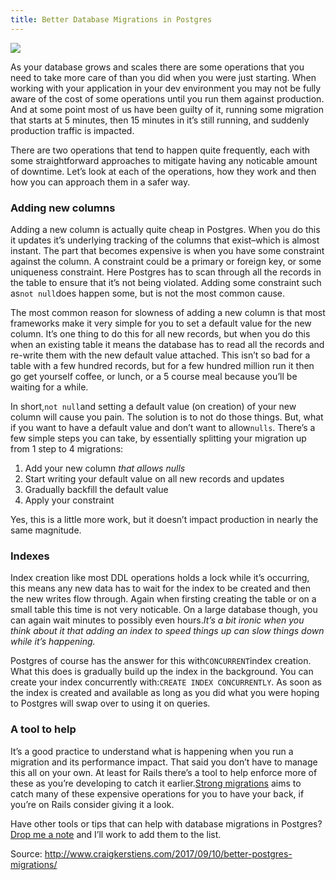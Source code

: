 ```yaml
---
title: Better Database Migrations in Postgres
---
```


![](https://www.carnaghan.com/wp-content/uploads/2016/08/postgresql-logo.png)

As your database grows and scales there are some operations that you need to take more care of than you did when you were just starting. When working with your application in your dev environment you may not be fully aware of the cost of some operations until you run them against production. And at some point most of us have been guilty of it, running some migration that starts at 5 minutes, then 15 minutes in it’s still running, and suddenly production traffic is impacted.

There are two operations that tend to happen quite frequently, each with some straightforward approaches to mitigate having any noticable amount of downtime. Let’s look at each of the operations, how they work and then how you can approach them in a safer way.

### Adding new columns

Adding a new column is actually quite cheap in Postgres. When you do this it updates it’s underlying tracking of the columns that exist–which is almost instant. The part that becomes expensive is when you have some constraint against the column. A constraint could be a primary or foreign key, or some uniqueness constraint. Here Postgres has to scan through all the records in the table to ensure that it’s not being violated. Adding some constraint such as`not null`does happen some, but is not the most common cause.

The most common reason for slowness of adding a new column is that most frameworks make it very simple for you to set a default value for the new column. It’s one thing to do this for all new records, but when you do this when an existing table it means the database has to read all the records and re-write them with the new default value attached. This isn’t so bad for a table with a few hundred records, but for a few hundred million run it then go get yourself coffee, or lunch, or a 5 course meal because you’ll be waiting for a while.

In short,`not null`and setting a default value \(on creation\) of your new column will cause you pain. The solution is to not do those things. But, what if you want to have a default value and don’t want to allow`nulls`. There’s a few simple steps you can take, by essentially splitting your migration up from 1 step to 4 migrations:

1. Add your new column
_that allows nulls_
2. Start writing your default value on all new records and updates
3. Gradually backfill the default value
4. Apply your constraint

Yes, this is a little more work, but it doesn’t impact production in nearly the same magnitude.

### Indexes

Index creation like most DDL operations holds a lock while it’s occurring, this means any new data has to wait for the index to be created and then the new writes flow through. Again when firsting creating the table or on a small table this time is not very noticable. On a large database though, you can again wait minutes to possibly even hours._It’s a bit ironic when you think about it that adding an index to speed things up can slow things down while it’s happening._

Postgres of course has the answer for this with`CONCURRENT`index creation. What this does is gradually build up the index in the background. You can create your index concurrently with:`CREATE INDEX CONCURRENTLY`. As soon as the index is created and available as long as you did what you were hoping to Postgres will swap over to using it on queries.

### A tool to help

It’s a good practice to understand what is happening when you run a migration and its performance impact. That said you don’t have to manage this all on your own. At least for Rails there’s a tool to help enforce more of these as you’re developing to catch it earlier.[Strong migrations](https://github.com/ankane/strong_migrations) aims to catch many of these expensive operations for you to have your back, if you’re on Rails consider giving it a look.

Have other tools or tips that can help with database migrations in Postgres? [Drop me a note](https://www.twitter.com/craigkerstiens) and I’ll work to add them to the list.

Source: http://www.craigkerstiens.com/2017/09/10/better-postgres-migrations/

